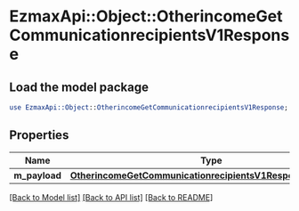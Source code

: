 # EzmaxApi::Object::OtherincomeGetCommunicationrecipientsV1Response

## Load the model package
```perl
use EzmaxApi::Object::OtherincomeGetCommunicationrecipientsV1Response;
```

## Properties
Name | Type | Description | Notes
------------ | ------------- | ------------- | -------------
**m_payload** | [**OtherincomeGetCommunicationrecipientsV1ResponseMPayload**](OtherincomeGetCommunicationrecipientsV1ResponseMPayload.md) |  | 

[[Back to Model list]](../README.md#documentation-for-models) [[Back to API list]](../README.md#documentation-for-api-endpoints) [[Back to README]](../README.md)


